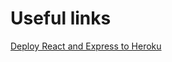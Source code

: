 # Useful links

[Deploy React and Express to Heroku](https://daveceddia.com/deploy-react-express-app-heroku/?utm_campaign=0518heroku)
